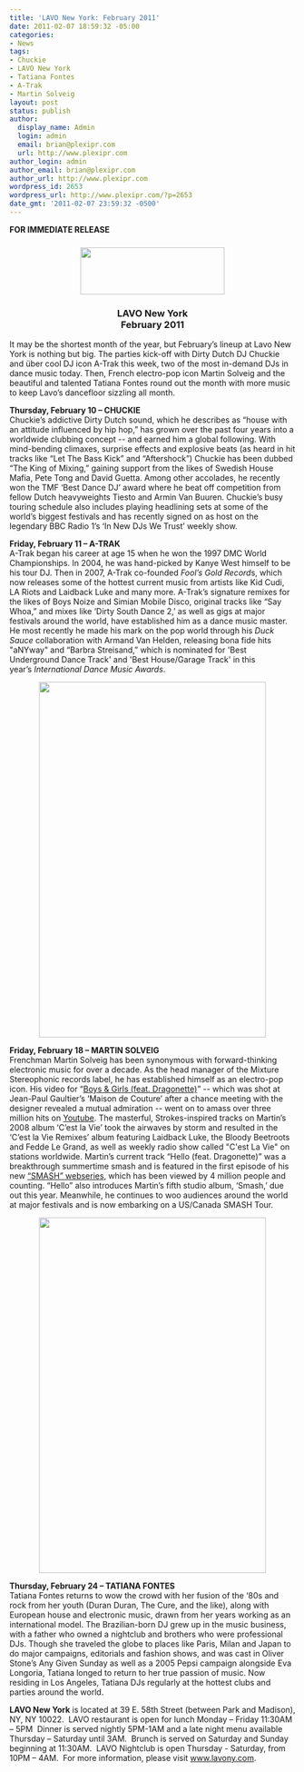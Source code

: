 ```yaml
---
title: 'LAVO New York: February 2011'
date: 2011-02-07 18:59:32 -05:00
categories:
- News
tags:
- Chuckie
- LAVO New York
- Tatiana Fontes
- A-Trak
- Martin Solveig
layout: post
status: publish
author:
  display_name: Admin
  login: admin
  email: brian@plexipr.com
  url: http://www.plexipr.com
author_login: admin
author_email: brian@plexipr.com
author_url: http://www.plexipr.com
wordpress_id: 2653
wordpress_url: http://www.plexipr.com/?p=2653
date_gmt: '2011-02-07 23:59:32 -0500'
---
```


<p><strong>FOR IMMEDIATE RELEASE</strong></p>
<div style="text-align: center;">
<h3><a href="http://www.plexipr.com/wp-content/uploads/2011/02/plexipr_LAVOlogo.jpg"><img class="aligncenter size-full wp-image-2657" title="plexipr_LAVOlogo" src="http://www.plexipr.com/wp-content/uploads/2011/02/plexipr_LAVOlogo.jpg" alt="" width="254" height="83" /></a></h3>
<h3><strong>LAVO New York<br />
February 2011</strong></h3>
</div>
<div><strong> </strong></div>
<div>
<p>It may be the shortest month of the year, but February’s lineup at Lavo New York is nothing but big. The parties kick-off with Dirty Dutch DJ Chuckie and über cool DJ icon A-Trak this week, two of the most in-demand DJs in dance music today. Then, French electro-pop icon Martin Solveig and the beautiful and talented Tatiana Fontes round out the month with more music to keep Lavo’s dancefloor sizzling all month.</p>
</div>
<div>
<p><strong>Thursday, February 10 – CHUCKIE</strong><br />
Chuckie’s addictive Dirty Dutch sound, which he describes as “house with an attitude influenced by hip hop,” has grown over the past four years into a worldwide clubbing concept -- and earned him a global following. With mind-bending climaxes, surprise effects and explosive beats (as heard in hit tracks like “Let The Bass Kick” and “Aftershock”) Chuckie has been dubbed “The King of Mixing,” gaining support from the likes of Swedish House Mafia, Pete Tong and David Guetta. Among other accolades, he recently won the TMF ‘Best Dance DJ’ award where he beat off competition from fellow Dutch heavyweights Tiesto and Armin Van Buuren. Chuckie’s busy touring schedule also includes playing headlining sets at some of the world’s biggest festivals and has recently signed on as host on the legendary BBC Radio 1’s ‘In New DJs We Trust’ weekly show.</p>
</div>
<div>
<p><strong> </strong></p>
</div>
<div>
<p><strong>Friday, February 11 – A-TRAK</strong><br />
A-Trak began his career at age 15 when he won the 1997 DMC World Championships. In 2004, he was hand-picked by Kanye West himself to be his tour DJ. Then in 2007, A-Trak co-founded <em>Fool’s Gold Record</em>s, which now releases some of the hottest current music from artists like Kid Cudi, LA Riots and Laidback Luke and many more. A-Trak’s signature remixes for the likes of Boys Noize and Simian Mobile Disco, original tracks like “Say Whoa,” and mixes like ‘Dirty South Dance 2,’ as well as gigs at major festivals around the world, have established him as a dance music master. He most recently he made his mark on the pop world through his <em>Duck Sauce</em> collaboration with Armand Van Helden, releasing bona fide hits "aNYway" and “Barbra Streisand,” which is nominated for 'Best Underground Dance Track' and 'Best House/Garage Track' in this year’s <em>I</em><em>nternational Dance Music Awards</em>.</p>
</div>
<div>
<p style="text-align: center;"><strong> <img class="aligncenter" src="http://img2.ymlp25.net/plexipr_LAVOAtrak021111_1.jpg" alt="" width="400" height="626" /></strong></p>
</div>
<div>
<p><strong>Friday, February 18 – MARTIN SOLVEIG</strong><br />
Frenchman Martin Solveig has been synonymous with forward-thinking electronic music for over a decade. As the head manager of the Mixture Stereophonic records label, he has established himself as an electro-pop icon. His video for “<a href="http://t.ymlp25.net/yuhjagamybacajesanaqmse/click.php" target="_blank">Boys &amp; Girls (feat. Dragonette)</a>” -- which was shot at Jean-Paul Gaultier’s ‘Maison de Couture’ after a chance meeting with the designer revealed a mutual admiration -- went on to amass over three million hits on <a href="http://t.ymlp25.net/yuhjagamybacajesanaqmse/click.php" target="_blank">Youtube</a>. The masterful, Strokes-inspired tracks on Martin’s 2008 album ‘C’est la Vie’ took the airwaves by storm and resulted in the ‘C’est la Vie Remixes’ album featuring Laidback Luke, the Bloody Beetroots and Fedde Le Grand, as well as weekly radio show called "C'est La Vie" on stations worldwide. Martin’s current track “Hello (feat. Dragonette)” was a breakthrough summertime smash and is featured in the first episode of his new <a href="http://t.ymlp25.net/yuhbalamybalajesavaqmse/click.php" target="_blank">“SMASH” webseries</a>, which has been viewed by 4 million people and counting. “Hello” also introduces Martin’s fifth studio album, ‘Smash,’ due out this year. Meanwhile, he continues to woo audiences around the world at major festivals and is now embarking on a US/Canada SMASH Tour.</p>
</div>
<div>
<p style="text-align: center;"><strong> <img class="aligncenter" src="http://img2.ymlp25.net/plexipr_LAVOMartinSolveig021811_1.jpg" alt="" width="400" height="626" /></strong></p>
</div>
<div>
<p><strong>Thursday, February 24 – TATIANA FONTES</strong><br />
Tatiana Fontes returns to wow the crowd with her fusion of the ‘80s and rock from her youth (Duran Duran, The Cure, and the like), along with European house and electronic music, drawn from her years working as an international model. The Brazilian-born DJ grew up in the music business, with a father who owned a nightclub and brothers who were professional DJs. Though she traveled the globe to places like Paris, Milan and Japan to do major campaigns, editorials and fashion shows, and was cast in Oliver Stone’s Any Given Sunday as well as a 2005 Pepsi campaign alongside Eva Longoria, Tatiana longed to return to her true passion of music. Now residing in Los Angeles, Tatiana DJs regularly at the hottest clubs and parties around the world.</p>
</div>
<div>
<div>
<p><strong>LAVO New York</strong> is located at 39 E. 58th Street (between Park and Madison), NY, NY 10022.  LAVO restaurant is open for lunch Monday – Friday 11:30AM – 5PM  Dinner is served nightly 5PM-1AM and a late night menu available Thursday – Saturday until 3AM.  Brunch is served on Saturday and Sunday beginning at 11:30AM.  LAVO Nightclub is open Thursday - Saturday, from 10PM – 4AM.  For more information, please visit <a href="http://t.ymlp25.net/yuhhaaamybarajesafaqmse/click.php" target="_blank">www.lavony.com</a>.</p>
</div>
</div>
